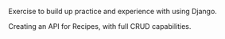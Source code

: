 Exercise to build up practice and experience with using Django.

Creating an API for Recipes, with full CRUD capabilities.
